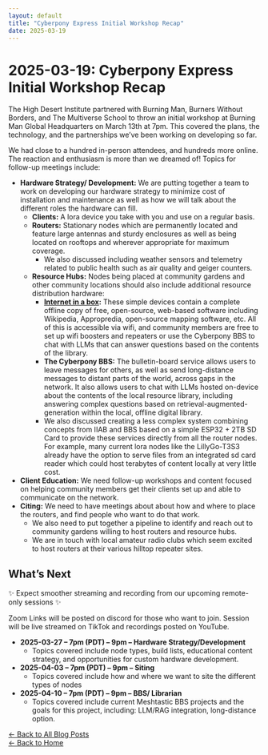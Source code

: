 ```yaml
---
layout: default
title: "Cyberpony Express Initial Workshop Recap"
date: 2025-03-19
---
```


# 2025-03-19: Cyberpony Express Initial Workshop Recap

The High Desert Institute partnered with Burning Man, Burners Without Borders, and The Multiverse School to throw an initial workshop at Burning Man Global Headquarters on March 13th at 7pm. This covered the plans, the technology, and the partnerships we’ve been working on developing so far.

We had close to a hundred in-person attendees, and hundreds more online. The reaction and enthusiasm is more than we dreamed of! Topics for follow-up meetings include:

-   **Hardware Strategy/ Development:** We are putting together a team to work on developing our hardware strategy to minimize cost of installation and maintenance as well as how we will talk about the different roles the hardware can fill.
    -   **Clients:** A lora device you take with you and use on a regular basis.
    -   **Routers:** Stationary nodes which are permanently located and feature large antennas and sturdy enclosures as well as being located on rooftops and wherever appropriate for maximum coverage.
        -   We also discussed including weather sensors and telemetry related to public health such as air quality and geiger counters.
    -   **Resource Hubs:** Nodes being placed at community gardens and other community locations should also include additional resource distribution hardware:
        -   **[Internet in a box](https://en.wikipedia.org/wiki/Internet-in-a-Box):** These simple devices contain a complete offline copy of free, open-source, web-based software including Wikipedia, Appropredia, open-source mapping software, etc. All of this is accessible via wifi, and community members are free to set up wifi boosters and repeaters or use the Cyberpony BBS to chat with LLMs that can answer questions based on the contents of the library.
        -   **The Cyberpony BBS:** The bulletin-board service allows users to leave messages for others, as well as send long-distance messages to distant parts of the world, across gaps in the network. It also allows users to chat with LLMs hosted on-device about the contents of the local resource library, including answering complex questions based on retrieval-augmented-generation within the local, offline digital library.
        -   We also discussed creating a less complex system combining concepts from IIAB and BBS based on a simple ESP32 + 2TB SD Card to provide these services directly from all the router nodes. For example, many current lora nodes like the LillyGo-T3S3 already have the option to serve files from an integrated sd card reader which could host terabytes of content locally at very little cost.
-   **Client Education:** We need follow-up workshops and content focused on helping community members get their clients set up and able to communicate on the network.
-   **Citing:** We need to have meetings about about how and where to place the routers, and find people who want to do that work.
    -   We also need to put together a pipeline to identify and reach out to community gardens willing to host routers and resource hubs.
    -   We are in touch with local amateur radio clubs which seem excited to host routers at their various hilltop repeater sites.

## What’s Next

✨ Expect smoother streaming and recording from our upcoming remote-only sessions ✨

Zoom Links will be posted on discord for those who want to join. Session will be live streamed on TikTok and recordings posted on YouTube.

-   **2025-03-27 – 7pm (PDT) – 9pm – Hardware Strategy/Development**
    -   Topics covered include node types, build lists, educational content strategy, and opportunities for custom hardware development.
-   **2025-04-03 – 7pm (PDT) – 9pm – Siting**
    -   Topics covered include how and where we want to site the different types of nodes
-   **2025-04-10 – 7pm (PDT) – 9pm – BBS/ Librarian**
    -   Topics covered include current Meshtastic BBS projects and the goals for this project, including: LLM/RAG integration, long-distance option.


[← Back to All Blog Posts](/blog/)  
[← Back to Home](/)
